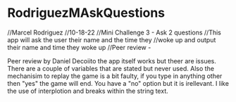 # RodriguezMAskQuestions
//Marcel Rodriguez
//10-18-22
//Mini Challenge 3 - Ask 2 questions
//This app will ask the user their name and the time they
//woke up and output their name and time they woke up
//Peer review - 


Peer review by Daniel Decoiito
  the app itself works but theer are issues. There are a couple of variables that are stated but never used. Also the mechanisim to replay the game is a bit faulty, if you type in anything other then "yes" the game will end. You have a "no" option but it is irellevant. I like the use of interplotion and breaks within the string text.
